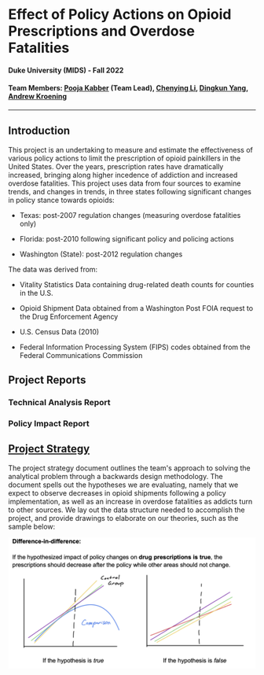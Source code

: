 # Effect of Policy Actions on Opioid Prescriptions and Overdose Fatalities

#### Duke University (MIDS) - Fall 2022

#### Team Members: [Pooja Kabber](https://github.com/poojakabber7) (Team Lead), [Chenying Li](https://github.com/cl590), [Dingkun Yang](https://github.com/Yer1k), [Andrew Kroening](https://github.com/andrewkroening)

----

## Introduction

This project is an undertaking to measure and estimate the effectiveness of various policy actions to limit the prescription of opioid painkillers in the United States. Over the years, prescription rates have dramatically increased, bringing along higher incedence of addiction and increased overdose fatalities. This project uses data from four sources to examine trends, and changes in trends, in three states following significant changes in policy stance towards opioids:

* Texas: post-2007 regulation changes (measuring overdose fatalities only)

* Florida: post-2010 following significant policy and policing actions

* Washington (State): post-2012 regulation changes

The data was derived from:

* Vitality Statistics Data containing drug-related death counts for counties in the U.S.

* Opioid Shipment Data obtained from a Washington Post FOIA request to the Drug Enforcement Agency

* U.S. Census Data (2010)

* Federal Information Processing System (FIPS) codes obtained from the Federal Communications Commission

## Project Reports

### Technical Analysis Report

### Policy Impact Report

## [Project Strategy](./Project_Strategy.pdf)

The project strategy document outlines the team's approach to solving the analytical problem through a backwards design methodology. The document spells out the hypotheses we are evaluating, namely that we expect to observe decreases in opioid shipments following a policy implementation, as well as an increase in overdose fatalities as addicts turn to other sources. We lay out the data structure needed to accomplish the project, and provide drawings to elaborate on our theories, such as the sample below:

<img src="./40_docs/sample_plot.png" alt="Sample Plot" width="700"/>

